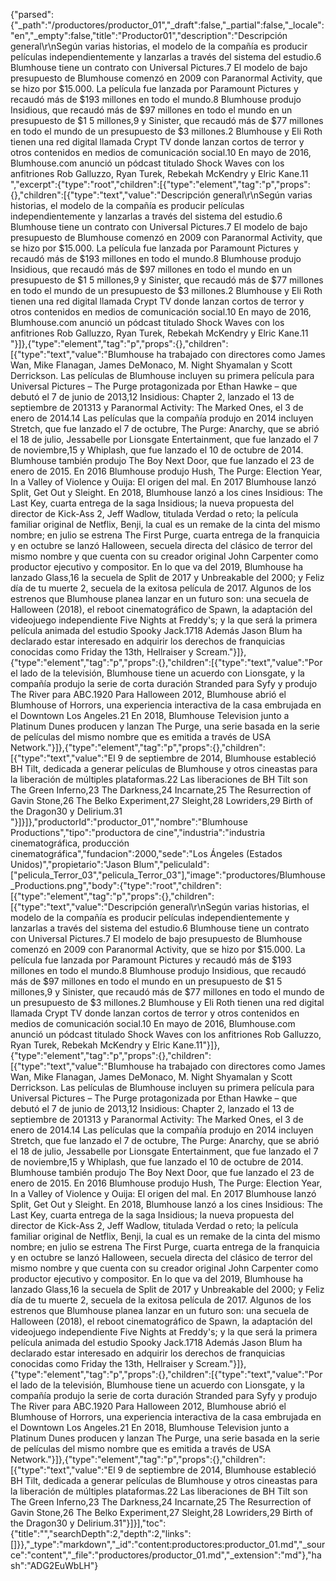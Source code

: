 {"parsed":{"_path":"/productores/productor_01","_draft":false,"_partial":false,"_locale":"en","_empty":false,"title":"Productor01","description":"Descripción general\r\nSegún varias historias, el modelo de la compañía es producir películas independientemente y lanzarlas a través del sistema del estudio.6​ Blumhouse tiene un contrato con Universal Pictures.7​ El modelo de bajo presupuesto de Blumhouse comenzó en 2009 con Paranormal Activity, que se hizo por $15.000. La película fue lanzada por Paramount Pictures y recaudó más de $193 millones en todo el mundo.8​ Blumhouse produjo Insidious, que recaudó más de $97 millones en todo el mundo en un presupuesto de $1 5 millones,9​ y Sinister, que recaudó más de $77 millones en todo el mundo de un presupuesto de $3 millones.2​ Blumhouse y Eli Roth tienen una red digital llamada Crypt TV donde lanzan cortos de terror y otros contenidos en medios de comunicación social.10​ En mayo de 2016, Blumhouse.com anunció un pódcast titulado Shock Waves con los anfitriones Rob Galluzzo, Ryan Turek, Rebekah McKendry y Elric Kane.11​","excerpt":{"type":"root","children":[{"type":"element","tag":"p","props":{},"children":[{"type":"text","value":"Descripción general\r\nSegún varias historias, el modelo de la compañía es producir películas independientemente y lanzarlas a través del sistema del estudio.6​ Blumhouse tiene un contrato con Universal Pictures.7​ El modelo de bajo presupuesto de Blumhouse comenzó en 2009 con Paranormal Activity, que se hizo por $15.000. La película fue lanzada por Paramount Pictures y recaudó más de $193 millones en todo el mundo.8​ Blumhouse produjo Insidious, que recaudó más de $97 millones en todo el mundo en un presupuesto de $1 5 millones,9​ y Sinister, que recaudó más de $77 millones en todo el mundo de un presupuesto de $3 millones.2​ Blumhouse y Eli Roth tienen una red digital llamada Crypt TV donde lanzan cortos de terror y otros contenidos en medios de comunicación social.10​ En mayo de 2016, Blumhouse.com anunció un pódcast titulado Shock Waves con los anfitriones Rob Galluzzo, Ryan Turek, Rebekah McKendry y Elric Kane.11​"}]},{"type":"element","tag":"p","props":{},"children":[{"type":"text","value":"Blumhouse ha trabajado con directores como James Wan, Mike Flanagan, James DeMonaco, M. Night Shyamalan y Scott Derrickson. Las películas de Blumhouse incluyen su primera película para Universal Pictures – The Purge protagonizada por Ethan Hawke – que debutó el 7 de junio de 2013,12​ Insidious: Chapter 2, lanzado el 13 de septiembre de 201313​ y Paranormal Activity: The Marked Ones, el 3 de enero de 2014.14​ Las películas que la compañía produjo en 2014 incluyen Stretch, que fue lanzado el 7 de octubre, The Purge: Anarchy, que se abrió el 18 de julio, Jessabelle por Lionsgate Entertainment, que fue lanzado el 7 de noviembre,15​ y Whiplash, que fue lanzado el 10 de octubre de 2014. Blumhouse también produjo The Boy Next Door, que fue lanzado el 23 de enero de 2015. En 2016 Blumhouse produjo Hush, The Purge: Election Year, In a Valley of Violence y Ouija: El origen del mal. En 2017 Blumhouse lanzó Split, Get Out y Sleight. En 2018, Blumhouse lanzó a los cines Insidious: The Last Key, cuarta entrega de la saga Insidious; la nueva propuesta del director de Kick-Ass 2, Jeff Wadlow, titulada Verdad o reto; la película familiar original de Netflix, Benji, la cual es un remake de la cinta del mismo nombre; en julio se estrena The First Purge, cuarta entrega de la franquicia y en octubre se lanzó Halloween, secuela directa del clásico de terror del mismo nombre y que cuenta con su creador original John Carpenter como productor ejecutivo y compositor. En lo que va del 2019, Blumhouse ha lanzado Glass,16​ la secuela de Split de 2017 y Unbreakable del 2000; y Feliz día de tu muerte 2, secuela de la exitosa película de 2017. Algunos de los estrenos que Blumhouse planea lanzar en un futuro son: una secuela de Halloween (2018), el reboot cinematográfico de Spawn, la adaptación del videojuego independiente Five Nights at Freddy's; y la que será la primera película animada del estudio Spooky Jack.17​18​ Además Jason Blum ha declarado estar interesado en adquirir los derechos de franquicias conocidas como Friday the 13th, Hellraiser y Scream."}]},{"type":"element","tag":"p","props":{},"children":[{"type":"text","value":"Por el lado de la televisión, Blumhouse tiene un acuerdo con Lionsgate, y la compañía produjo la serie de corta duración Stranded para Syfy y produjo The River para ABC.19​20​ Para Halloween 2012, Blumhouse abrió el Blumhouse of Horrors, una experiencia interactiva de la casa embrujada en el Downtown Los Angeles.21​ En 2018, Blumhouse Television junto a Platinum Dunes producen y lanzan The Purge, una serie basada en la serie de películas del mismo nombre que es emitida a través de USA Network."}]},{"type":"element","tag":"p","props":{},"children":[{"type":"text","value":"El 9 de septiembre de 2014, Blumhouse estableció BH Tilt, dedicada a generar películas de Blumhouse y otros cineastas para la liberación de múltiples plataformas.22​ Las liberaciones de BH Tilt son The Green Inferno,23​ The Darkness,24​ Incarnate,25​ The Resurrection of Gavin Stone,26​ The Belko Experiment,27​ Sleight,28​ Lowriders,29​ Birth of the Dragon30​ y Delirium.31​"}]}]},"productorId":"productor_01","nombre":"Blumhouse Productions","tipo":"productora de cine","industria":"industria cinematográfica, producción cinematográfica","fundacion":2000,"sede":"Los Ángeles (Estados Unidos)","propietario":"Jason Blum","peliculaId":["pelicula_Terror_03","pelicula_Terror_03"],"image":"productores/Blumhouse_Productions.png","body":{"type":"root","children":[{"type":"element","tag":"p","props":{},"children":[{"type":"text","value":"Descripción general\r\nSegún varias historias, el modelo de la compañía es producir películas independientemente y lanzarlas a través del sistema del estudio.6​ Blumhouse tiene un contrato con Universal Pictures.7​ El modelo de bajo presupuesto de Blumhouse comenzó en 2009 con Paranormal Activity, que se hizo por $15.000. La película fue lanzada por Paramount Pictures y recaudó más de $193 millones en todo el mundo.8​ Blumhouse produjo Insidious, que recaudó más de $97 millones en todo el mundo en un presupuesto de $1 5 millones,9​ y Sinister, que recaudó más de $77 millones en todo el mundo de un presupuesto de $3 millones.2​ Blumhouse y Eli Roth tienen una red digital llamada Crypt TV donde lanzan cortos de terror y otros contenidos en medios de comunicación social.10​ En mayo de 2016, Blumhouse.com anunció un pódcast titulado Shock Waves con los anfitriones Rob Galluzzo, Ryan Turek, Rebekah McKendry y Elric Kane.11​"}]},{"type":"element","tag":"p","props":{},"children":[{"type":"text","value":"Blumhouse ha trabajado con directores como James Wan, Mike Flanagan, James DeMonaco, M. Night Shyamalan y Scott Derrickson. Las películas de Blumhouse incluyen su primera película para Universal Pictures – The Purge protagonizada por Ethan Hawke – que debutó el 7 de junio de 2013,12​ Insidious: Chapter 2, lanzado el 13 de septiembre de 201313​ y Paranormal Activity: The Marked Ones, el 3 de enero de 2014.14​ Las películas que la compañía produjo en 2014 incluyen Stretch, que fue lanzado el 7 de octubre, The Purge: Anarchy, que se abrió el 18 de julio, Jessabelle por Lionsgate Entertainment, que fue lanzado el 7 de noviembre,15​ y Whiplash, que fue lanzado el 10 de octubre de 2014. Blumhouse también produjo The Boy Next Door, que fue lanzado el 23 de enero de 2015. En 2016 Blumhouse produjo Hush, The Purge: Election Year, In a Valley of Violence y Ouija: El origen del mal. En 2017 Blumhouse lanzó Split, Get Out y Sleight. En 2018, Blumhouse lanzó a los cines Insidious: The Last Key, cuarta entrega de la saga Insidious; la nueva propuesta del director de Kick-Ass 2, Jeff Wadlow, titulada Verdad o reto; la película familiar original de Netflix, Benji, la cual es un remake de la cinta del mismo nombre; en julio se estrena The First Purge, cuarta entrega de la franquicia y en octubre se lanzó Halloween, secuela directa del clásico de terror del mismo nombre y que cuenta con su creador original John Carpenter como productor ejecutivo y compositor. En lo que va del 2019, Blumhouse ha lanzado Glass,16​ la secuela de Split de 2017 y Unbreakable del 2000; y Feliz día de tu muerte 2, secuela de la exitosa película de 2017. Algunos de los estrenos que Blumhouse planea lanzar en un futuro son: una secuela de Halloween (2018), el reboot cinematográfico de Spawn, la adaptación del videojuego independiente Five Nights at Freddy's; y la que será la primera película animada del estudio Spooky Jack.17​18​ Además Jason Blum ha declarado estar interesado en adquirir los derechos de franquicias conocidas como Friday the 13th, Hellraiser y Scream."}]},{"type":"element","tag":"p","props":{},"children":[{"type":"text","value":"Por el lado de la televisión, Blumhouse tiene un acuerdo con Lionsgate, y la compañía produjo la serie de corta duración Stranded para Syfy y produjo The River para ABC.19​20​ Para Halloween 2012, Blumhouse abrió el Blumhouse of Horrors, una experiencia interactiva de la casa embrujada en el Downtown Los Angeles.21​ En 2018, Blumhouse Television junto a Platinum Dunes producen y lanzan The Purge, una serie basada en la serie de películas del mismo nombre que es emitida a través de USA Network."}]},{"type":"element","tag":"p","props":{},"children":[{"type":"text","value":"El 9 de septiembre de 2014, Blumhouse estableció BH Tilt, dedicada a generar películas de Blumhouse y otros cineastas para la liberación de múltiples plataformas.22​ Las liberaciones de BH Tilt son The Green Inferno,23​ The Darkness,24​ Incarnate,25​ The Resurrection of Gavin Stone,26​ The Belko Experiment,27​ Sleight,28​ Lowriders,29​ Birth of the Dragon30​ y Delirium.31​"}]}],"toc":{"title":"","searchDepth":2,"depth":2,"links":[]}},"_type":"markdown","_id":"content:productores:productor_01.md","_source":"content","_file":"productores/productor_01.md","_extension":"md"},"hash":"ADG2EuWbLH"}